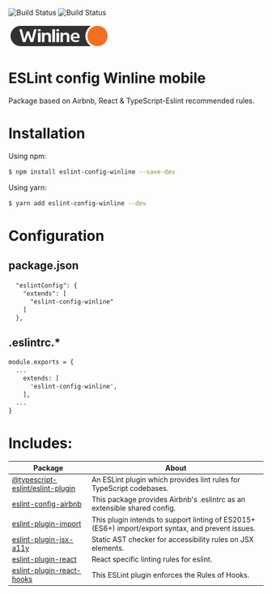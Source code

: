 ![Build Status](https://img.shields.io/bundlephobia/min/eslint-config-winline)
![Build Status](https://img.shields.io/github/package-json/v/pavel-sturov/eslint-config-winline?color=green)

<img src="https://raw.githubusercontent.com/pavel-sturov/eslint-config-winline/2ba75298b108b7c8d7ff5ee5828013ab1ce5fd11/src/assets/logo.svg" alt="drawing" width="200"/> 

# ESLint config Winline mobile

Package based on Airbnb, React & TypeScript-Eslint recommended rules.

# Installation

Using npm:

```sh
$ npm install eslint-config-winline --save-dev
```

Using yarn:

```sh
$ yarn add eslint-config-winline --dev
```

# Configuration

## package.json

```
  "eslintConfig": {
    "extends": [
      "eslint-config-winline"
    ]
  },
```

## .eslintrc.*

```
module.exports = {
  ...
    extends: [
      'eslint-config-winline',
    ],
  ...
}
```

# Includes:

| Package          | About                                                                                              |
|------------------|----------------------------------------------------------------------------------------------------|
| [@typescript-eslint/eslint-plugin](https://www.npmjs.com/package/@typescript-eslint/eslint-plugin)          | An ESLint plugin which provides lint rules for TypeScript codebases.                               |
| [eslint-config-airbnb](https://www.npmjs.com/package/eslint-config-airbnb)           | This package provides Airbnb's .eslintrc as an extensible shared config.                           |
| [eslint-plugin-import](https://www.npmjs.com/package/eslint-plugin-import)     | This plugin intends to support linting of ES2015+ (ES6+) import/export syntax, and prevent issues. |
| [eslint-plugin-jsx-a11y](https://www.npmjs.com/package/eslint-plugin-jsx-a11y)         | Static AST checker for accessibility rules on JSX elements.                                        |
| [eslint-plugin-react](https://www.npmjs.com/package/eslint-plugin-react)           | React specific linting rules for eslint.                                                           |
| [eslint-plugin-react-hooks](https://www.npmjs.com/package/eslint-plugin-react-hooks) | This ESLint plugin enforces the Rules of Hooks.                                                    |

